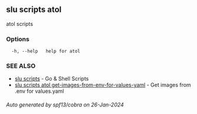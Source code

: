 ## slu scripts atol

atol scripts

### Options

```
  -h, --help   help for atol
```

### SEE ALSO

* [slu scripts](slu_scripts.md)	 - Go & Shell Scripts
* [slu scripts atol get-images-from-env-for-values-yaml](slu_scripts_atol_get-images-from-env-for-values-yaml.md)	 - Get images from .env for values.yaml

###### Auto generated by spf13/cobra on 26-Jan-2024
